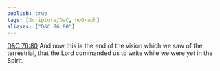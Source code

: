 ```yaml
---
publish: true
tags: [Scripture/DaC, noGraph]
aliases: ["D&C 76:80"]
---
```

[D&C 76:80](https://churchofjesuschrist.org/study/scriptures/dc-testament/dc/76?lang=eng&id=p80#p80) And now this is the end of the vision which we saw of the terrestrial, that the Lord commanded us to write while we were yet in the Spirit.
